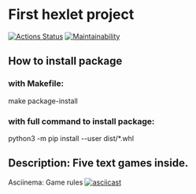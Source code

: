 # First hexlet project
[![Actions Status](https://github.com/slavanr45/python-project-49/workflows/hexlet-check/badge.svg)](https://github.com/slavanr45/python-project-49/actions)
[![Maintainability](https://api.codeclimate.com/v1/badges/b1503dc655d159cdcee2/maintainability)](https://codeclimate.com/github/slavanr45/python-project-49/maintainability)

## How to install package 
### with Makefile:
make package-install
### with full command to install package:
python3 -m pip install --user dist/*.whl

## Description: Five text games inside.
Asciinema: Game rules
[![asciicast](https://asciinema.org/a/pFEvOf4g8IbrRYeAd3d41iUzV.svg)](https://asciinema.org/a/pFEvOf4g8IbrRYeAd3d41iUzV)
